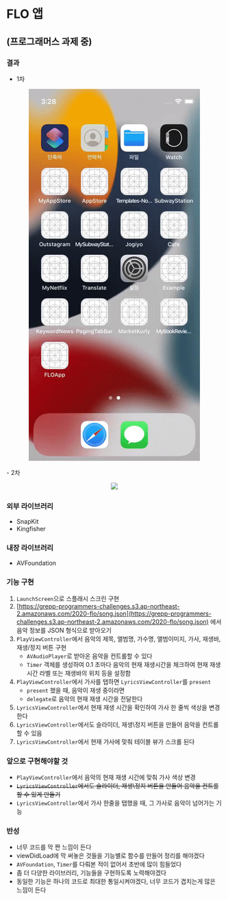 # FLO 앱
## (프로그래머스 과제 중)

### 결과
- 1차
<p align="center"><img src="/images/FLOAPPImage1.gif"></p>
- 2차
<p align="center"><img src="/images/FLOAPPImage2.gif"></p>

### 외부 라이브러리
- SnapKit
- Kingfisher

### 내장 라이브러리
- AVFoundation

### 기능 구현
1. `LaunchScreen`으로 스플래시 스크린 구현
2. [https://grepp-programmers-challenges.s3.ap-northeast-2.amazonaws.com/2020-flo/song.json](https://grepp-programmers-challenges.s3.ap-northeast-2.amazonaws.com/2020-flo/song.json) 에서 음악 정보를 JSON 형식으로 받아오기
3. `PlayViewController`에서 음악의 제목, 앨범명, 가수명, 앨범이미지, 가사, 재생바, 재생/정지 버튼 구현
    - `AVAudioPlayer`로 받아온 음악을 컨트롤할 수 있다 
    - `Timer` 객체를 생성하여 0.1 초마다 음악의 현재 재생시간을 체크하여 현재 재생 시간 라벨 또는 재생바의 위치 등을 설정함
4. `PlayViewController`에서 가사를 탭하면 `LyricsViewController`를 `present`
    - `present` 했을 때, 음악이 재생 중이라면
    - `delegate`로 음악의 현재 재생 시간을 전달한다
5. `LyricsViewController`에서 현재 재생 시간을 확인하여 가사 한 줄씩 색상을 변경한다
6. `LyricsViewController`에서도 슬라이더, 재생\정지 버튼을 만들어 음악을 컨트롤할 수 있음
7. `LyricsViewController`에서 현재 가사에 맞춰 테이블 뷰가 스크롤 된다

### 앞으로 구현해야할 것
- `PlayViewController`에서 음악의 현재 재생 시간에 맞춰 가사 색상 변경
- ~~`LyricsViewController`에서도 슬라이더, 재생\정지 버튼을 만들어 음악을 컨트롤할 수 있게 만들기~~
- `LyricsViewController`에서 가사 한줄을 탭했을 때, 그 가사로 음악이 넘어가는 기능

### 반성
- 너무 코드를 막 짠 느낌이 든다
- viewDidLoad에 막 써놓은 것들을 기능별로 함수를 만들어 정리를 해야겠다
- `AVFoundation`, `Timer`를 다뤄본 적이 없어서 초반에 많이 힘들었다
- 좀 더 다양한 라이브러리, 기능들을 구현하도록 노력해야겠다
- 동일한 기능은 하나의 코드로 최대한 통일시켜야겠다, 너무 코드가 겹치는게 많은 느낌이 든다
